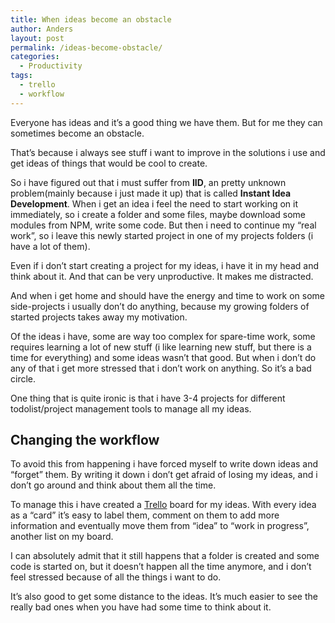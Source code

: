 ```yaml
---
title: When ideas become an obstacle
author: Anders
layout: post
permalink: /ideas-become-obstacle/
categories:
  - Productivity
tags:
  - trello
  - workflow
---
```

Everyone has ideas and it’s a good thing we have them. But for me they can sometimes become an obstacle.

That’s because i always see stuff i want to improve in the solutions i use and get ideas of things that would be cool to create.

So i have figured out that i must suffer from **IID**, an pretty unknown problem(mainly because i just made it up) that is called **Instant Idea Development**. When i get an idea i feel the need to start working on it immediately, so i create a folder and some files, maybe download some modules from NPM, write some code. But then i need to continue my “real work”, so i leave this newly started project in one of my projects folders (i have a lot of them).

Even if i don’t start creating a project for my ideas, i have it in my head and think about it. And that can be very unproductive. It makes me distracted.

And when i get home and should have the energy and time to work on some side-projects i usually don’t do anything, because my growing folders of started projects takes away my motivation.

Of the ideas i have, some are way too complex for spare-time work, some requires learning a lot of new stuff (i like learning new stuff, but there is a time for everything) and some ideas wasn’t that good. But when i don’t do any of that i get more stressed that i don’t work on anything. So it’s a bad circle.

One thing that is quite ironic is that i have 3-4 projects for different todolist/project management tools to manage all my ideas.

## Changing the workflow

To avoid this from happening i have forced myself to write down ideas and “forget” them. By writing it down i don’t get afraid of losing my ideas, and i don’t go around and think about them all the time.

To manage this i have created a [Trello][1] board for my ideas. With every idea as a “card” it’s easy to label them, comment on them to add more information and eventually move them from “idea” to “work in progress”, another list on my board.

I can absolutely admit that it still happens that a folder is created and some code is started on, but it doesn’t happen all the time anymore, and i don’t feel stressed because of all the things i want to do.

It’s also good to get some distance to the ideas. It’s much easier to see the really bad ones when you have had some time to think about it.

 [1]: https://trello.com "Trello"